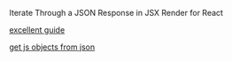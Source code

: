 Iterate Through a JSON Response in JSX Render for React

[excellent guide](https://www.pluralsight.com/guides/iterate-through-a-json-response-in-jsx-render-for-reactjs)


[get js objects from json](https://www.pluralsight.com/guides/get-javascript-objects-from-a-json-file)

